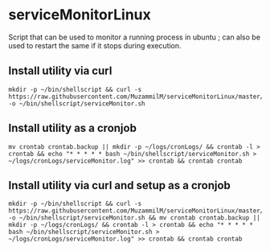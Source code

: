 # serviceMonitorLinux
Script that can be used to monitor a running process in ubuntu ; can also be used to restart the same if it stops during execution.

## Install utility via curl
    mkdir -p ~/bin/shellscript && curl -s https://raw.githubusercontent.com/MuzammilM/serviceMonitorLinux/master/serviceMonitor.sh -o ~/bin/shellscript/serviceMonitor.sh 

## Install utility as a cronjob
    mv crontab crontab.backup || mkdir -p ~/logs/cronLogs/ && crontab -l > crontab && echo "* * * * * bash ~/bin/shellscript/serviceMonitor.sh > ~/logs/cronLogs/serviceMonitor.log" >> crontab && crontab crontab
    
## Install utility via curl and setup as a cronjob
    
    mkdir -p ~/bin/shellscript && curl -s https://raw.githubusercontent.com/MuzammilM/serviceMonitorLinux/master/serviceMonitor.sh -o ~/bin/shellscript/serviceMonitor.sh && mv crontab crontab.backup || mkdir -p ~/logs/cronLogs/ && crontab -l > crontab && echo "* * * * * bash ~/bin/shellscript/serviceMonitor.sh > ~/logs/cronLogs/serviceMonitor.log" >> crontab && crontab crontab

